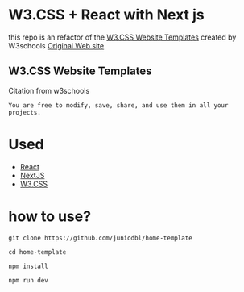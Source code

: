 # W3.CSS + React with Next js
this repo is an refactor of the [W3.CSS Website Templates](#W3.CSS-Website-Templates) created by W3schools [Original Web site](https://www.w3schools.com/w3css/w3css_templates.asp)

## W3.CSS Website Templates
Citation from w3schools
```We have created some responsive W3.CSS website templates for you to use.
You are free to modify, save, share, and use them in all your projects.
```

# Used
- [React](https://pt-br.reactjs.org/)
- [NextJS](https://github.com/zeit/next.js)
- [W3.CSS](https://www.w3schools.com/w3css/default.asp)

# how to use?
```
git clone https://github.com/juniodbl/home-template
```
```
cd home-template
```
```
npm install
```
```
npm run dev
```